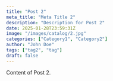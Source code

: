 ```yaml
---
title: "Post 2"
meta_title: "Meta Title 2"
description: "Description for Post 2"
date: 2025-01-28T23:59:31Z
image: "/images/catalog/2.jpg"
categories: ["Category1", "Category2"]
author: "John Doe"
tags: ["tag2", "tag"]
draft: false
---
```


Content of Post 2.
